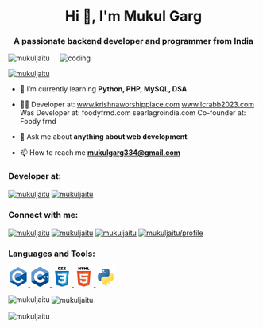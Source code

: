 <h1 align="center">Hi 👋, I'm Mukul Garg</h1>
<h3 align="center">A passionate backend developer and programmer from India</h3>
<img align="right" alt="coding" width="400" src="https://camo.githubusercontent.com/5ddf73ad3a205111cf8c686f687fc216c2946a75005718c8da5b837ad9de78c9/68747470733a2f2f7468756d62732e6766796361742e636f6d2f4576696c4e657874446576696c666973682d736d616c6c2e676966">
<p align="left"> <img src="https://komarev.com/ghpvc/?username=mukuljaitu&label=Profile%20views&color=0e75b6&style=flat" alt="mukuljaitu" /> </p>

<p align="left"> <a href="https://twitter.com/mukuljaitu" target="blank"><img src="https://img.shields.io/twitter/follow/mukuljaitu?logo=twitter&style=for-the-badge" alt="mukuljaitu" /></a> </p>

- 🌱 I’m currently learning **Python, PHP, MySQL, DSA**

- 🧑‍💻 Developer at:
  www.krishnaworshipplace.com
  www.Icrabb2023.com
  Was Developer at:
  foodyfrnd.com
  searlagroindia.com
  Co-founder at:
  Foody frnd

- 💬 Ask me about **anything about web development**

- 📫 How to reach me **mukulgarg334@gmail.com**

<h3 align="left">Developer at:</h3>
<p align="left">
<a href="https://www.krishnaworshipplace.com" target="blank"><img align="center" src="https://static.wixstatic.com/media/6cead2_8817b966606f45b5af557c66f248246f~mv2.jpeg" alt="mukuljaitu" height="30" width="40" /></a>
<a href="https://www.icrabb2023.com" target="blank"><img align="center" src="https://static.wixstatic.com/media/6cead2_e15160c67e474f159c14e66e170b8aa3~mv2.jpg" alt="mukuljaitu" height="30" width="40" /></a>
</p>

<h3 align="left">Connect with me:</h3>
<p align="left">
<a href="https://twitter.com/mukuljaitu" target="blank"><img align="center" src="https://raw.githubusercontent.com/rahuldkjain/github-profile-readme-generator/master/src/images/icons/Social/twitter.svg" alt="mukuljaitu" height="30" width="40" /></a>
<a href="https://fb.com/mukuljaitu" target="blank"><img align="center" src="https://raw.githubusercontent.com/rahuldkjain/github-profile-readme-generator/master/src/images/icons/Social/facebook.svg" alt="mukuljaitu" height="30" width="40" /></a>
<a href="https://instagram.com/mukuljaitu" target="blank"><img align="center" src="https://raw.githubusercontent.com/rahuldkjain/github-profile-readme-generator/master/src/images/icons/Social/instagram.svg" alt="mukuljaitu" height="30" width="40" /></a>
<a href="https://auth.geeksforgeeks.org/user/mukuljaitu/profile" target="blank"><img align="center" src="https://raw.githubusercontent.com/rahuldkjain/github-profile-readme-generator/master/src/images/icons/Social/geeks-for-geeks.svg" alt="mukuljaitu/profile" height="30" width="40" /></a>
</p>

<h3 align="left">Languages and Tools:</h3>
<p align="left"> <a href="https://www.cprogramming.com/" target="_blank" rel="noreferrer"> <img src="https://raw.githubusercontent.com/devicons/devicon/master/icons/c/c-original.svg" alt="c" width="40" height="40"/> </a> <a href="https://www.w3schools.com/cpp/" target="_blank" rel="noreferrer"> <img src="https://raw.githubusercontent.com/devicons/devicon/master/icons/cplusplus/cplusplus-original.svg" alt="cplusplus" width="40" height="40"/> </a> <a href="https://www.w3schools.com/css/" target="_blank" rel="noreferrer"> <img src="https://raw.githubusercontent.com/devicons/devicon/master/icons/css3/css3-original-wordmark.svg" alt="css3" width="40" height="40"/> </a> <a href="https://www.w3.org/html/" target="_blank" rel="noreferrer"> <img src="https://raw.githubusercontent.com/devicons/devicon/master/icons/html5/html5-original-wordmark.svg" alt="html5" width="40" height="40"/> </a> <a href="https://www.python.org" target="_blank" rel="noreferrer"> <img src="https://raw.githubusercontent.com/devicons/devicon/master/icons/python/python-original.svg" alt="python" width="40" height="40"/> </a> </p>

<p><img align="left" src="https://github-readme-stats.vercel.app/api/top-langs?username=mukuljaitu&show_icons=true&locale=en&layout=compact" alt="mukuljaitu" /></p>

<p>&nbsp;<img align="center" src="https://github-readme-stats.vercel.app/api?username=mukuljaitu&show_icons=true&locale=en" alt="mukuljaitu" /></p>

<p><img align="center" src="https://github-readme-streak-stats.herokuapp.com/?user=mukuljaitu&" alt="mukuljaitu" /></p>
